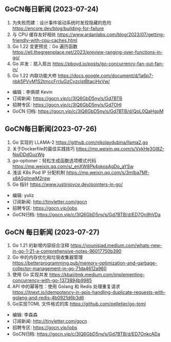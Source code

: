 ## GoCN每日新闻 (2023-07-24)

1. 为失败而建：设计事件驱动系统时发现隐藏的危险 https://encore.dev/blog/building-for-failure
2. 与 CPU 缓存友好相处 https://www.ardanlabs.com/blog/2023/07/getting-friendly-with-cpu-caches.html
3. Go 1.22 变更预览：Go 遍历函数 https://eli.thegreenplace.net/2023/preview-ranging-over-functions-in-go/
4. Go 并发：扇入扇出 https://pboyd.io/posts/go-concurrency-fan-out-fan-in/
5. Go 1.22 内联功能大修 https://docs.google.com/document/d/1a6p7-nbk5PVyM1S2tmccFrrIuGzCyzclstBtaciHxVw/

* 编辑：李俱顺 Kevin
* 订阅新闻: https://gocn.vip/c/3lQ6GbD5ny/s/Gd7BTB
* 招聘专区: https://gocn.vip/c/3lQ6GbD5ny/s/Gd7OHl
* GoCN 归档: https://gocn.vip/c/3lQ6GbD5ny/s/Gd7BTB/d/QoL0QaHgoM


## GoCN每日新闻(2023-07-26)

1. Go 实现的 LLAMA-2  https://github.com/nikolaydubina/llama2.go
2. 关于Dockerfile的最佳实践技巧 https://mp.weixin.qq.com/s/VxkHe3GI8Z-NqjDDdGuzWg
3. go-optioner：轻松生成函数选项模式代码 https://mp.weixin.qq.com/s/_enXW8Pk4okosAgDo_aYSw
4. 浅谈 K8s Pod IP 分配机制 https://mp.weixin.qq.com/s/3mIba7Mf-x8ASgImwM2rgw
5. Go 指针 https://www.justinjoyce.dev/pointers-in-go/

* 编辑: yuliz
* 订阅新闻: http://tinyletter.com/gocn
* 招聘专区: https://gocn.vip/jobs
* GoCN归档: https://gocn.vip/c/3lQ6GbD5ny/s/Gd7BTB/d/ED7On9hVDa

## GoCN 每日新闻 (2023-07-27)
 
1. Go 1.21 的新增内容综合注释 https://younisjad.medium.com/whats-new-in-go-1-21-a-comprehensive-notes-96017750b390
2. Go 中的内存优化和垃圾收集器管理 https://betterprogramming.pub/memory-optimization-and-garbage-collector-management-in-go-71da4612a960
3. 使用 Go 实现并发 https://kbaiiitmk.medium.com/implementing-concurrency-with-go-1373894b9985
4. API 中的幂等性：使用 Golang 和 Redis 处理重复请求 https://itnext.io/idempotency-in-apis-handling-duplicate-requests-with-golang-and-redis-4b0921d6b3d6
5. Go实现TOML 文件格式的库 https://github.com/pelletier/go-toml

- 编辑: 李森森
- 订阅新闻: http://tinyletter.com/gocn
- 招聘专区: https://gocn.vip/jobs
- GoCN归档: https://gocn.vip/c/3lQ6GbD5ny/s/Gd7BTB/d/ED7OnkcADa 
  
